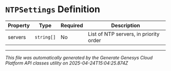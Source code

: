 # `NTPSettings` Definition

| Property | Type | Required | Description |
|----------|------|----------|-------------|
| servers | `string[]` | No | List of NTP servers, in priority order |

---

*This file was automatically generated by the Generate Genesys Cloud Platform API classes utility on 2025-04-24T15:04:25.874Z*